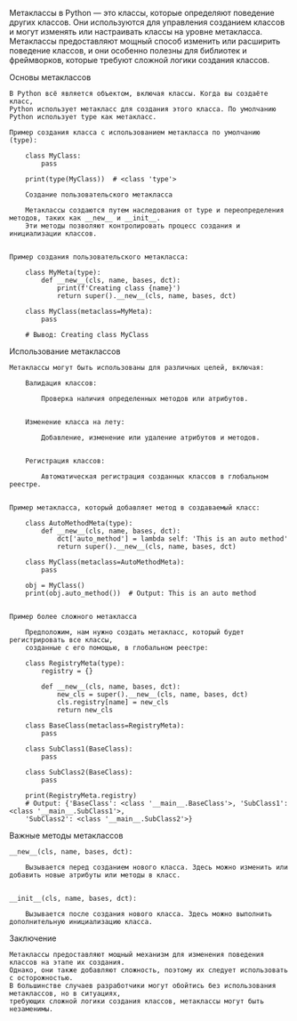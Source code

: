 

Метаклассы в Python — это классы, которые определяют поведение других классов. 
Они используются для управления созданием классов и могут изменять или настраивать классы на уровне метакласса.
Метаклассы предоставляют мощный способ изменить или расширить поведение классов, и они особенно полезны 
для библиотек и фреймворков, которые требуют сложной логики создания классов.


Основы метаклассов

    В Python всё является объектом, включая классы. Когда вы создаёте класс,
    Python использует метакласс для создания этого класса. По умолчанию Python использует type как метакласс.
    
    Пример создания класса с использованием метакласса по умолчанию (type):
        
        class MyClass:
            pass
        
        print(type(MyClass))  # <class 'type'>
        
        Создание пользовательского метакласса
        
        Метаклассы создаются путем наследования от type и переопределения методов, таких как __new__ и __init__. 
        Эти методы позволяют контролировать процесс создания и инициализации классов.
        

    Пример создания пользовательского метакласса:
     
        class MyMeta(type):
            def __new__(cls, name, bases, dct):
                print(f'Creating class {name}')
                return super().__new__(cls, name, bases, dct)
        
        class MyClass(metaclass=MyMeta):
            pass
        
        # Вывод: Creating class MyClass


Использование метаклассов

    Метаклассы могут быть использованы для различных целей, включая:
    
        Валидация классов:
            
            Проверка наличия определенных методов или атрибутов.
    
        
        Изменение класса на лету:
            
            Добавление, изменение или удаление атрибутов и методов.
    

        Регистрация классов:

            Автоматическая регистрация созданных классов в глобальном реестре.

    
    Пример метакласса, который добавляет метод в создаваемый класс:
    
        class AutoMethodMeta(type):
            def __new__(cls, name, bases, dct):
                dct['auto_method'] = lambda self: 'This is an auto method'
                return super().__new__(cls, name, bases, dct)
        
        class MyClass(metaclass=AutoMethodMeta):
            pass
        
        obj = MyClass()
        print(obj.auto_method())  # Output: This is an auto method
       
 
    Пример более сложного метакласса
    
        Предположим, нам нужно создать метакласс, который будет регистрировать все классы, 
        созданные с его помощью, в глобальном реестре:
        
        class RegistryMeta(type):
            registry = {}
            
            def __new__(cls, name, bases, dct):
                new_cls = super().__new__(cls, name, bases, dct)
                cls.registry[name] = new_cls
                return new_cls
        
        class BaseClass(metaclass=RegistryMeta):
            pass
        
        class SubClass1(BaseClass):
            pass
        
        class SubClass2(BaseClass):
            pass
        
        print(RegistryMeta.registry)
        # Output: {'BaseClass': <class '__main__.BaseClass'>, 'SubClass1': <class '__main__.SubClass1'>, 
        'SubClass2': <class '__main__.SubClass2'>}


Важные методы метаклассов

    __new__(cls, name, bases, dct):
    
        Вызывается перед созданием нового класса. Здесь можно изменить или добавить новые атрибуты или методы в класс.
    
    
    __init__(cls, name, bases, dct):
    
        Вызывается после создания нового класса. Здесь можно выполнить дополнительную инициализацию класса.



Заключение

    Метаклассы предоставляют мощный механизм для изменения поведения классов на этапе их создания.
    Однако, они также добавляют сложность, поэтому их следует использовать с осторожностью. 
    В большинстве случаев разработчики могут обойтись без использования метаклассов, но в ситуациях, 
    требующих сложной логики создания классов, метаклассы могут быть незаменимы.